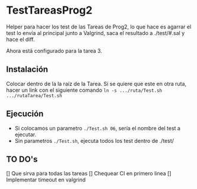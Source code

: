 # TestTareasProg2

  Helper para hacer los test de las Tareas de Prog2, lo que hace es agarrar el test lo envía al principal junto a Valgrind, saca el resultado a ./test/#.sal y hace el diff.
  
  Ahora está configurado para la tarea 3.

## Instalación

  Colocar dentro de la la raíz de la Tarea.
  Si se quiere que este en otra ruta, hacer un link con el siguiente comando `ln -s .../ruta/Test.sh .../rutaTarea/Test.sh`

## Ejecución

  * Si colocamos un parametro `./Test.sh 06`, sería el nombre del test a ejecutar.
  * Sin parametros `./Test.sh`, ejecuta todos los test dentro de ./test/

## TO DO's

[] Que sirva para todas las tareas
[] Chequear CI en primero linea
[] Implementar timeout en valgrind
